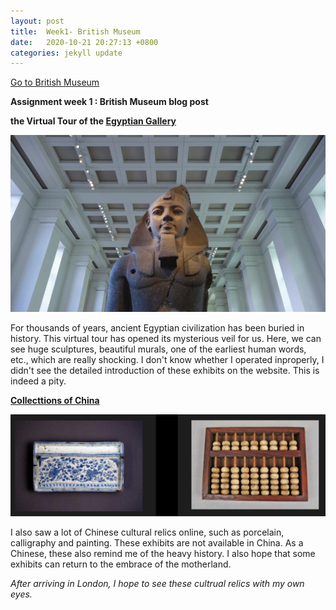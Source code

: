 ```yaml
---
layout: post
title:  Week1- British Museum
date:   2020-10-21 20:27:13 +0800
categories: jekyll update
---
```

[Go to British Museum](https://www.britishmuseum.org/)

**Assignment week 1 : British Museum blog post**

**the Virtual Tour of the [Egyptian Gallery](https://www.britishmuseum.org/collection/galleries/egyptian-sculpture)**

![img](/media/2.png)

For thousands of years, ancient Egyptian civilization has been buried in history. This virtual tour has opened its mysterious veil for us. Here, we can see huge sculptures, beautiful murals, one of the earliest human words, etc., which are really shocking. I don't know whether I operated inproperly, I didn't see the detailed introduction of these exhibits on the website. This is indeed a pity.

**[Collecttions of China](https://www.britishmuseum.org/collection/search?place=China)**

![img](/media/1.png)

I also saw a lot of Chinese cultural relics online, such as porcelain, calligraphy and painting. These exhibits are not available in China. As a Chinese, these also remind me of the heavy history. I also hope that some exhibits can return to the embrace of the motherland.

*After arriving in London, I hope to see these cultrual relics with my own eyes.*

